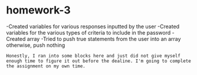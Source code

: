 # homework-3
-Created variables for various responses inputted by the user
-Created variables for the various types of criteria to include in the password
-Created array
    -Tried to push true statements from the user into an array otherwise, push nothing

    Honestly, I ran into some blocks here and just did not give myself enough time to figure it out before the dealine. I'm going to complete the assignment on my own time.
